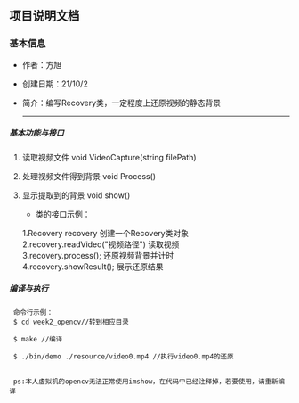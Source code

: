 ## 项目说明文档

### 基本信息

- 作者：方旭

- 创建日期：21/10/2


- 简介：编写Recovery类，一定程度上还原视频的静态背景

  ***

##### 基本功能与接口

  1. 读取视频文件 void VideoCapture(string filePath)

  2. 处理视频文件得到背景 void Process()

  3. 显示提取到的背景 void show() 

     * 类的接口示例：
   
     1.Recovery recovery        创建一个Recovery类对象   
     2.recovery.readVideo("视频路径")   读取视频                 
     3.recovery.process();                   还原视频背景并计时       
     4.recovery.showResult();                      展示还原结果             

      

      

 

##### 编译与执行

     命令行示例：
     $ cd week2_opencv//转到相应目录

     $ make //编译

     $ ./bin/demo ./resource/video0.mp4 //执行video0.mp4的还原
     
     
     ps:本人虚拟机的opencv无法正常使用imshow，在代码中已经注释掉，若要使用，请重新编译
     

